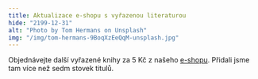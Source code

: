 ```yaml
---
title: Aktualizace e-shopu s vyřazenou literaturou
hide: "2199-12-31"
alt: "Photo by Tom Hermans on Unsplash"
img: "/img/tom-hermans-9BoqXzEeQqM-unsplash.jpg"
---
```


Objednávejte další vyřazené knihy za 5 Kč z našeho [e-shopu](https://knihovna.pedf.cuni.cz/wp/). Přidali jsme tam více než sedm stovek titulů.
